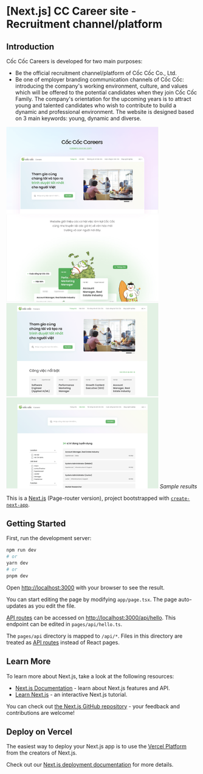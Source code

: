 # [Next.js] CC Career site - Recruitment channel/platform

## Introduction
Cốc Cốc Careers is developed for two main purposes: 
- Be the official recruitment channel/platform of Cốc Cốc Co., Ltd.
- Be one of employer branding communication channels of Cốc Cốc: introducing the company's working environment, culture, and values which will be offered to the potential candidates when they join Cốc Cốc Family. The company's orientation for the upcoming years is to attract young and talented candidates who wish to contribute to build a dynamic and professional environment.
The website is designed based on 3 main keywords: young, dynamic and diverse.

<p align="left">
  <img src="public/images/intro/cc_careers_intro_1.png" width="400"/>
  <img src="public/images/intro/cc_careers_intro_2.png" width="400"/>
  <br/>
  <img src="public/images/intro/cc_careers_intro_3.png" width="400"/>
  <img src="public/images/intro/cc_careers_intro_4.png" width="400"/>
  <i>Sample results</i>
</p>

This is a [Next.js](https://nextjs.org/) (Page-router version), project bootstrapped with [`create-next-app`](https://github.com/vercel/next.js/tree/canary/packages/create-next-app).

## Getting Started

First, run the development server:

```bash
npm run dev
# or
yarn dev
# or
pnpm dev
```
Open [http://localhost:3000](http://localhost:3000) with your browser to see the result.

You can start editing the page by modifying `app/page.tsx`. The page auto-updates as you edit the file.

[API routes](https://nextjs.org/docs/api-routes/introduction) can be accessed on [http://localhost:3000/api/hello](http://localhost:3000/api/hello). This endpoint can be edited in `pages/api/hello.ts`.

The `pages/api` directory is mapped to `/api/*`. Files in this directory are treated as [API routes](https://nextjs.org/docs/api-routes/introduction) instead of React pages.

## Learn More
To learn more about Next.js, take a look at the following resources:

- [Next.js Documentation](https://nextjs.org/docs) - learn about Next.js features and API.
- [Learn Next.js](https://nextjs.org/learn) - an interactive Next.js tutorial.

You can check out [the Next.js GitHub repository](https://github.com/vercel/next.js/) - your feedback and contributions are welcome!

## Deploy on Vercel

The easiest way to deploy your Next.js app is to use the [Vercel Platform](https://vercel.com/new?utm_medium=default-template&filter=next.js&utm_source=create-next-app&utm_campaign=create-next-app-readme) from the creators of Next.js.

Check out our [Next.js deployment documentation](https://nextjs.org/docs/deployment) for more details.
